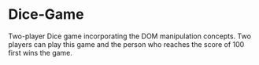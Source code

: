 # Dice-Game
Two-player Dice game incorporating the DOM manipulation concepts.
Two players can play this game and the person who reaches the score of 100 first wins the game.
